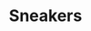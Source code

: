 ---
title: "Sneakers"
year: 1992
rating: 3.5
stars: "★★★½"
rewatched: true
permalink: "sneakers"
watched_on: 2021-07-17
---